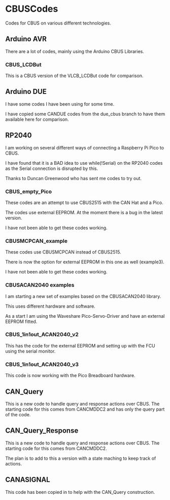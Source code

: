 # CBUSCodes

Codes for CBUS on various different technologies.

## Arduino AVR

There are a lot of codes, mainly using the Arduino CBUS Libraries.

### CBUS_LCDBut

This is a CBUS version of the VLCB_LCDBut code for comparison.

## Arduino DUE

I have some codes I have been using for some time.

I have copied some CANDUE codes from the due_cbus branch to have them available here for comparison.

## RP2040

I am working on several different ways of connecting a Raspberry Pi Pico to CBUS.

I have found that it is a BAD idea to use while(!Serial) on the RP2040 codes as the Serial connection is disrupted by this.

Thanks to Duncan Greenwood who has sent me codes to try out.

### CBUS_empty_Pico

These codes are an attempt to use CBUS2515 with the CAN Hat and a Pico.

The codes use external EEPROM.  At the moment there is a bug in the latest version.

I have not been able to get these codes working.

### CBUSMCPCAN_example

These codes use CBUSMCPCAN instead of CBUS2515.

There is now the option for external EEPROM in this one as well (example3).

I have not been able to get these codes working.

### CBUSACAN2040 examples

I am starting a new set of examples based on the CBUSACAN2040 library.

This uses different hardware and software.

As a start I am using the Waveshare Pico-Servo-Driver and have an external EEPROM fitted.

### CBUS_1in1out_ACAN2040_v2

This has the code for the external EEPROM and setting up with the FCU using the serial monitor.

### CBUS_1in1out_ACAN2040_v3

This code is now working with the Pico Breadboard hardware.

## CAN_Query

This is a new code to handle query and response actions over CBUS. The starting code for this comes from CANCMDDC2 and has only the query part of the code.

## CAN_Query_Response

This is a new code to handle query and response actions over CBUS. The starting code for this comes from CANCMDDC2.

The plan is to add to this a version with a state maching to keep track of actions.

## CANASIGNAL

This code has been copied in to help with the CAN_Query construction.

